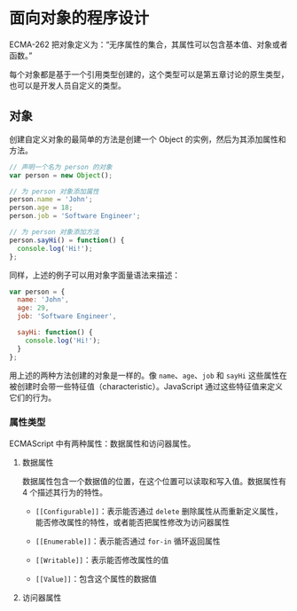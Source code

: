 # 面向对象的程序设计

ECMA-262 把对象定义为：“无序属性的集合，其属性可以包含基本值、对象或者函数。”

每个对象都是基于一个引用类型创建的，这个类型可以是第五章讨论的原生类型，也可以是开发人员自定义的类型。

## 对象

创建自定义对象的最简单的方法是创建一个 Object 的实例，然后为其添加属性和方法。

```js
// 声明一个名为 person 的对象
var person = new Object();

// 为 person 对象添加属性
person.name = 'John';
person.age = 18;
person.job = 'Software Engineer';

// 为 person 对象添加方法
person.sayHi() = function() {
  console.log('Hi!');
};
```

同样，上述的例子可以用对象字面量语法来描述：

```js
var person = {
  name: 'John',
  age: 29,
  job: 'Software Engineer',

  sayHi: function() {
    console.log('Hi!');
  }
};
```

用上述的两种方法创建的对象是一样的。像 `name`、`age`、`job` 和 `sayHi` 这些属性在被创建时会带一些特征值（characteristic）。JavaScript 通过这些特征值来定义它们的行为。

### 属性类型

ECMAScript 中有两种属性：数据属性和访问器属性。

1. 数据属性

    数据属性包含一个数据值的位置，在这个位置可以读取和写入值。数据属性有 4 个描述其行为的特性。

    - `[[Configurable]]`：表示能否通过 `delete` 删除属性从而重新定义属性，能否修改属性的特性，或者能否把属性修改为访问器属性

    - `[[Enumerable]]`：表示能否通过 `for-in` 循环返回属性

    - `[[Writable]]`：表示能否修改属性的值

    - `[[Value]]`：包含这个属性的数据值

2. 访问器属性